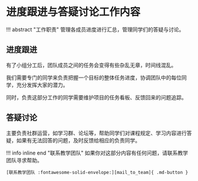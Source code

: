 # 进度跟进与答疑讨论工作内容

!!! abstract "工作职责"
    管理各成员进度进行汇总，管理同学们的答疑与讨论。

## 进度跟进

有了小组分工后，团队成员之间的任务会变得有些杂乱无章，时间线混乱。

我们需要专门的同学来负责把握一个目标的整体任务进度，协调团队中的每位同学，充分发挥大家的潜力。

同时，负责这部分工作的同学需要维护项目的任务看板、反馈回来的问题追踪。

## 答疑讨论

主要负责社群运营，如学习群、论坛等，帮助同学们对课程规定、学习内容进行答疑，如果有无法回答的问题，及时反馈给相应的负责同学。

!!! info inline end "联系教学团队"
    如果你对这部分内容有任何问题，请联系教学团队寻求帮助。

    [联系教学团队 :fontawesome-solid-envelope:][mail_to_team]{ .md-button }
    
[mail_to_team]: ../../Team/team.md